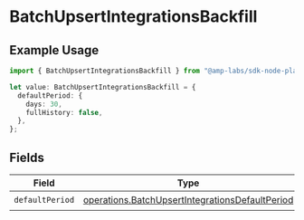 # BatchUpsertIntegrationsBackfill

## Example Usage

```typescript
import { BatchUpsertIntegrationsBackfill } from "@amp-labs/sdk-node-platform/models/operations";

let value: BatchUpsertIntegrationsBackfill = {
  defaultPeriod: {
    days: 30,
    fullHistory: false,
  },
};
```

## Fields

| Field                                                                                                              | Type                                                                                                               | Required                                                                                                           | Description                                                                                                        |
| ------------------------------------------------------------------------------------------------------------------ | ------------------------------------------------------------------------------------------------------------------ | ------------------------------------------------------------------------------------------------------------------ | ------------------------------------------------------------------------------------------------------------------ |
| `defaultPeriod`                                                                                                    | [operations.BatchUpsertIntegrationsDefaultPeriod](../../models/operations/batchupsertintegrationsdefaultperiod.md) | :heavy_check_mark:                                                                                                 | N/A                                                                                                                |